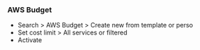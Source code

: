 ### AWS Budget

- Search > AWS Budget > Create new from template or perso
- Set cost limit > All services or filtered
- Activate 
